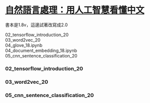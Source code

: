 
# [自然語言處理：用人工智慧看懂中文](https://www.books.com.tw/products/0010774772) 
書本是1.8v，這邊試著改寫成2.0

02_tensorflow_introduction_20   
03_word2vec_20  
04_glove_18.ipynb  
04_document_embedding_18.ipynb  
05_cnn_sentence_classification_20  


### 02_tensorflow_introduction_20
### 03_word2vec_20
### 05_cnn_sentence_classification_20



